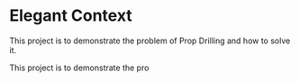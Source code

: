 # Elegant Context
This project is to demonstrate the problem of Prop Drilling and how to solve it.

This project is to demonstrate the pro